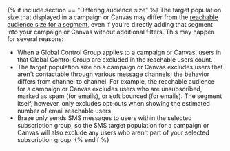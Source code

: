{% if include.section == "Differing audience size" %}
The target population size that displayed in a campaign or Canvas may differ from the [reachable audience size for a segment]({{site.baseurl}}/user_guide/engagement_tools/segments/measuring_segment_size#segment-membership-calculation), even if you're directly adding that segment into your campaign or Canvas without additional filters. 
This may happen for several reasons:

- When a Global Control Group applies to a campaign or Canvas, users in that Global Control Group are excluded in the reachable users count.
- The target population size on a campaign or Canvas excludes users that aren't contactable through various message channels; the behavior differs from channel to channel. For example, the reachable audience for a campaign or Canvas excludes users who are unsubscribed, marked as spam (for emails), or soft bounced (for emails). The segment itself, however, only excludes opt-outs when showing the estimated number of email reachable users. 
- Braze only sends SMS messages to users within the selected subscription group, so the SMS target population for a campaign or Canvas will also exclude any users who aren't part of your selected subscription group.
{% endif %}